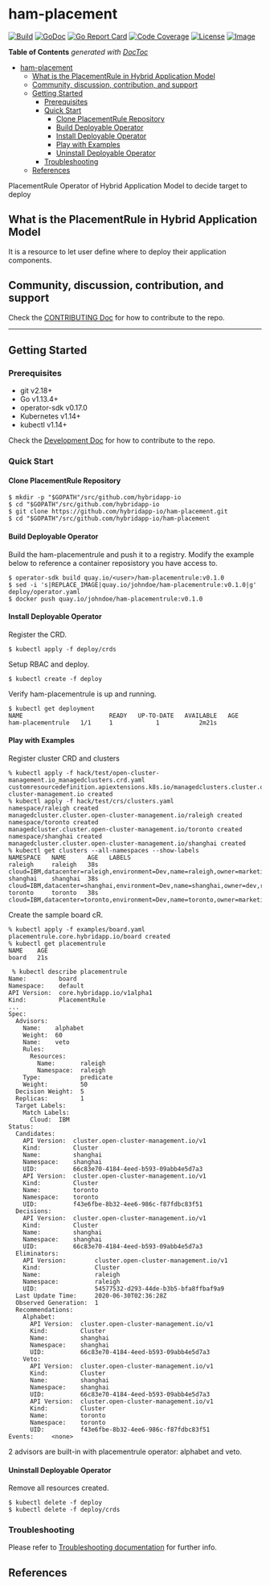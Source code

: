 # ham-placement

[![Build](http://prow.purple-chesterfield.com/badge.svg?jobs=build-ham-placement-amd64-postsubmit)](http://prow.purple-chesterfield.com/?job=build-ham-placement-amd64-postsubmit)
[![GoDoc](https://godoc.org/github.com/hybridapp-io/ham-placement?status.svg)](https://godoc.org/github.com/hybridapp-io/ham-placement)
[![Go Report Card](https://goreportcard.com/badge/github.com/hybridapp-io/ham-placement)](https://goreportcard.com/report/github.com/hybridapp-io/ham-placement)
[![Code Coverage](https://codecov.io/gh/hybridapp-io/ham-placement/branch/master/graphs/badge.svg?branch=master)](https://codecov.io/gh/hybridapp-io/ham-placement?branch=master)
[![License](https://img.shields.io/:license-apache-blue.svg)](http://www.apache.org/licenses/LICENSE-2.0.html)
[![Image](https://quay.io/repository/hybridappio/ham-placementrule/status)](https://quay.io/repository/hybridappio/ham-placementrule?tab=tags)

<!-- START doctoc generated TOC please keep comment here to allow auto update -->
<!-- DON'T EDIT THIS SECTION, INSTEAD RE-RUN doctoc TO UPDATE -->
**Table of Contents**  *generated with [DocToc](https://github.com/thlorenz/doctoc)*

- [ham-placement](#ham-placement)
  - [What is the PlacementRule in Hybrid Application Model](#what-is-the-placementrule-in-hybrid-application-model)
  - [Community, discussion, contribution, and support](#community-discussion-contribution-and-support)
  - [Getting Started](#getting-started)
    - [Prerequisites](#prerequisites)
    - [Quick Start](#quick-start)
      - [Clone PlacementRule Repository](#clone-placementrule-repository)
      - [Build Deployable Operator](#build-deployable-operator)
      - [Install Deployable Operator](#install-deployable-operator)
      - [Play with Examples](#play-with-examples)
      - [Uninstall Deployable Operator](#uninstall-deployable-operator)
    - [Troubleshooting](#troubleshooting)
  - [References](#references)

<!-- END doctoc generated TOC please keep comment here to allow auto update -->

PlacementRule Operator of Hybrid Application Model to decide target to deploy

## What is the PlacementRule in Hybrid Application Model

It is a resource to let user define where to deploy their application components.

## Community, discussion, contribution, and support

Check the [CONTRIBUTING Doc](CONTRIBUTING.md) for how to contribute to the repo.

------

## Getting Started

### Prerequisites

- git v2.18+
- Go v1.13.4+
- operator-sdk v0.17.0
- Kubernetes v1.14+
- kubectl v1.14+

Check the [Development Doc](docs/development.md) for how to contribute to the repo.

### Quick Start

#### Clone PlacementRule Repository

```shell
$ mkdir -p "$GOPATH"/src/github.com/hybridapp-io
$ cd "$GOPATH"/src/github.com/hybridapp-io
$ git clone https://github.com/hybridapp-io/ham-placement.git
$ cd "$GOPATH"/src/github.com/hybridapp-io/ham-placement
```

#### Build Deployable Operator

Build the ham-placementrule and push it to a registry.  Modify the example below to reference a container reposistory you have access to.

```shell
$ operator-sdk build quay.io/<user>/ham-placementrule:v0.1.0
$ sed -i 's|REPLACE_IMAGE|quay.io/johndoe/ham-placementrule:v0.1.0|g' deploy/operator.yaml
$ docker push quay.io/johndoe/ham-placementrule:v0.1.0
```

#### Install Deployable Operator

Register the CRD.

```shell
$ kubectl apply -f deploy/crds
```

Setup RBAC and deploy.

```shell
$ kubectl create -f deploy
```

Verify ham-placementrule is up and running.

```shell
$ kubectl get deployment
NAME                        READY   UP-TO-DATE   AVAILABLE   AGE
ham-placementrule   1/1     1            1           2m21s
```

#### Play with Examples

Register cluster CRD and clusters

```shell
% kubectl apply -f hack/test/open-cluster-management.io_managedclusters.crd.yaml
customresourcedefinition.apiextensions.k8s.io/managedclusters.cluster.open-cluster-management.io created
% kubectl apply -f hack/test/crs/clusters.yaml
namespace/raleigh created
managedcluster.cluster.open-cluster-management.io/raleigh created
namespace/toronto created
managedcluster.cluster.open-cluster-management.io/toronto created
namespace/shanghai created
managedcluster.cluster.open-cluster-management.io/shanghai created
% kubectl get clusters --all-namespaces --show-labels
NAMESPACE   NAME      AGE   LABELS
raleigh     raleigh   38s   cloud=IBM,datacenter=raleigh,environment=Dev,name=raleigh,owner=marketing,region=US,vendor=ICP
shanghai    shanghai  38s   cloud=IBM,datacenter=shanghai,environment=Dev,name=shanghai,owner=dev,region=China,vendor=ICP
toronto     toronto   38s   cloud=IBM,datacenter=toronto,environment=Dev,name=toronto,owner=marketing,region=US,vendor=ICP
```

Create the sample board cR.

```shell
% kubectl apply -f examples/board.yaml
placementrule.core.hybridapp.io/board created
% kubectl get placementrule
NAME    AGE
board   21s

 % kubectl describe placementrule
Name:         board
Namespace:    default
API Version:  core.hybridapp.io/v1alpha1
Kind:         PlacementRule
...
Spec:
  Advisors:
    Name:    alphabet
    Weight:  60
    Name:    veto
    Rules:
      Resources:
        Name:       raleigh
        Namespace:  raleigh
    Type:           predicate
    Weight:         50
  Decision Weight:  5
  Replicas:         1
  Target Labels:
    Match Labels:
      Cloud:  IBM
Status:
  Candidates:
    API Version:  cluster.open-cluster-management.io/v1
    Kind:         Cluster
    Name:         shanghai
    Namespace:    shanghai
    UID:          66c83e70-4184-4eed-b593-09abb4e5d7a3
    API Version:  cluster.open-cluster-management.io/v1
    Kind:         Cluster
    Name:         toronto
    Namespace:    toronto
    UID:          f43e6fbe-8b32-4ee6-986c-f87fdbc83f51
  Decisions:
    API Version:  cluster.open-cluster-management.io/v1
    Kind:         Cluster
    Name:         shanghai
    Namespace:    shanghai
    UID:          66c83e70-4184-4eed-b593-09abb4e5d7a3
  Eliminators:
    API Version:        cluster.open-cluster-management.io/v1
    Kind:               Cluster
    Name:               raleigh
    Namespace:          raleigh
    UID:                54577532-d293-44de-b3b5-bfa8ffbaf9a9
  Last Update Time:     2020-06-30T02:36:28Z
  Observed Generation:  1
  Recommendations:
    Alphabet:
      API Version:  cluster.open-cluster-management.io/v1
      Kind:         Cluster
      Name:         shanghai
      Namespace:    shanghai
      UID:          66c83e70-4184-4eed-b593-09abb4e5d7a3
    Veto:
      API Version:  cluster.open-cluster-management.io/v1
      Kind:         Cluster
      Name:         shanghai
      Namespace:    shanghai
      UID:          66c83e70-4184-4eed-b593-09abb4e5d7a3
      API Version:  cluster.open-cluster-management.io/v1
      Kind:         Cluster
      Name:         toronto
      Namespace:    toronto
      UID:          f43e6fbe-8b32-4ee6-986c-f87fdbc83f51
Events:     <none>
```

2 advisors are built-in with placementrule operator: alphabet and veto.

#### Uninstall Deployable Operator

Remove all resources created.

```shell
$ kubectl delete -f deploy
$ kubectl delete -f deploy/crds
```

### Troubleshooting

Please refer to [Troubleshooting documentation](docs/trouble_shooting.md) for further info.

## References
